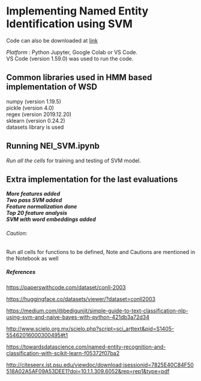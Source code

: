 # Implementing Named Entity Identification using SVM
Code can also be downloaded at [link](https://drive.google.com/file/d/1KvPj-QWDxBco0Dil4bPH2JUnXtchlHr6/view?usp=sharing)


*Platform* : Python Jupyter, Google Colab or VS Code.  
VS Code (version 1.59.0) was used to run the code. 

## Common libraries used in HMM based implementation of WSD
numpy (version 1.19.5)  
pickle (version 4.0)  
regex (version 2019.12.20)  
sklearn (version 0.24.2)  
datasets library is used

## Running NEI_SVM.ipynb

*Run all the cells* for training and testing of SVM model.

## Extra implementation for the last evaluations
***More features added  
Two pass SVM added  
Feature normalization done  
Top 20 feature analysis  
SVM with word embeddings added***

###### Caution:
Run all cells for functions to be defined, Note and Cautions are mentioned in the Notebook as well

##### References
https://paperswithcode.com/dataset/conll-2003

https://huggingface.co/datasets/viewer/?dataset=conll2003

https://medium.com/@bedigunjit/simple-guide-to-text-classification-nlp-using-svm-and-naive-bayes-with-python-421db3a72d34

http://www.scielo.org.mx/scielo.php?script=sci_arttext&pid=S1405-55462016000300495#t1

https://towardsdatascience.com/named-entity-recognition-and-classification-with-scikit-learn-f05372f07ba2

http://citeseerx.ist.psu.edu/viewdoc/download;jsessionid=7825E40C84F50518A02A5AF09A53DEE1?doi=10.1.1.309.6052&rep=rep1&type=pdf
